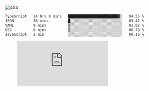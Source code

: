 ![404](https://user-images.githubusercontent.com/378023/89412096-6f759d80-d761-11ea-8c57-84b30ef3f2b1.png)

<!--START_SECTION:waka-->

```txt
TypeScript   14 hrs 9 mins   ███████████████████████▓░   94.55 %
JSON         30 mins         █░░░░░░░░░░░░░░░░░░░░░░░░   03.41 %
YAML         9 mins          ▒░░░░░░░░░░░░░░░░░░░░░░░░   01.02 %
CSS          6 mins          ▒░░░░░░░░░░░░░░░░░░░░░░░░   00.78 %
JavaScript   1 min           ░░░░░░░░░░░░░░░░░░░░░░░░░   00.16 %
```

<!--END_SECTION:waka-->
<figure><embed src="https://wakatime.com/share/@018b853e-267a-435d-a858-33e2b098b9d7/f3c3aa68-553a-4373-a9f9-2d456f62f780.svg"></embed></figure>
